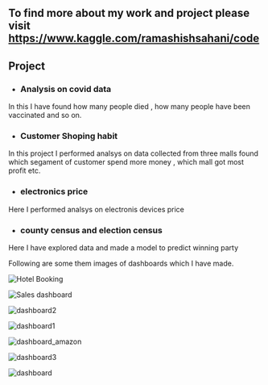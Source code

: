 ## To find more about my work and project please visit https://www.kaggle.com/ramashishsahani/code

## Project 

* ### Analysis on covid data 
In this I have found how many people died , how many people have been vaccinated and so on.

* ### Customer Shoping habit 
In this project I performed analsys on data collected from three malls found which segament of customer spend more money , which mall got most profit etc.

* ### electronics price 
Here I performed analsys on electronis devices price

* ### county census and election census
Here I have explored data and made a model to predict winning party


Following are some  them images of dashboards which I have made.

![Hotel Booking](https://github.com/ramashish786/Project/assets/55800734/bab7ae0d-0c39-4a50-8301-04fcc611f1a2)

![Sales dashboard](https://github.com/ramashish786/Project/assets/55800734/d2d004cb-9b6f-4164-9bcd-6c68b3d0e82f)

![dashboard2](https://github.com/ramashish786/Project/assets/55800734/9c7a24a7-b950-4a1b-a4c2-09be385a4afe)

![dashboard1](https://github.com/ramashish786/Project/assets/55800734/4a154748-7054-40bd-b332-9745425b6c9a)

![dashboard_amazon](https://github.com/ramashish786/Project/assets/55800734/c2e9912b-b5b4-44a9-a779-46fd5e4c6a8d)

![dashboard3](https://github.com/ramashish786/Project/assets/55800734/05097e0c-ad71-4d59-a370-86f8332a8c8e)

![dashboard](https://github.com/ramashish786/Project/assets/55800734/0a8a7030-6912-4d6c-9011-6974a3f592c4)






